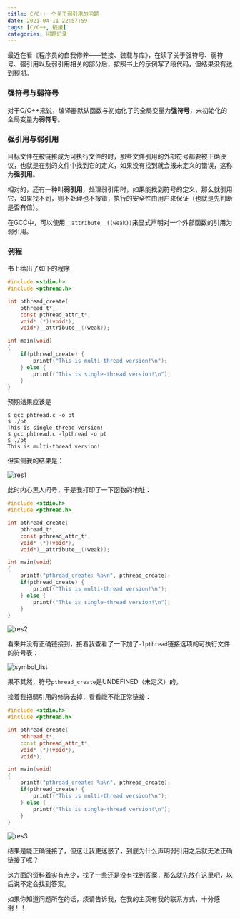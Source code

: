 ```yaml
---
title: C/C++一个关于弱引用的问题
date: 2021-04-11 22:57:59
tags: [C/C++, 链接]
categories: 问题记录
---
```


最近在看《程序员的自我修养——链接、装载与库》，在读了关于强符号、弱符号、强引用以及弱引用相关的部分后，按照书上的示例写了段代码，但结果没有达到预期。

### 强符号与弱符号
对于C/C++来说，编译器默认函数与初始化了的全局变量为**强符号**，未初始化的全局变量为**弱符号**。

### 强引用与弱引用

目标文件在被链接成为可执行文件的时，那些文件引用的外部符号都要被正确决议，也就是在别的文件中找到它的定义，如果没有找到就会报未定义的错误，这称为**强引用**。

相对的，还有一种叫**弱引用**，处理弱引用时，如果能找到符号的定义，那么就引用它，如果找不到，则不处理也不报错，执行的安全性由用户来保证（也就是先判断是否有值）。

在GCC中，可以使用`__attribute__((weak))`来显式声明对一个外部函数的引用为弱引用。

### 例程

书上给出了如下的程序

```c
#include <stdio.h>
#include <pthread.h>

int pthread_create(
    pthread_t*, 
    const pthread_attr_t*, 
    void* (*)(void*), 
    void*)__attribute__((weak));

int main(void)
{
    if(pthread_create) {
        printf("This is multi-thread version!\n"); 
    } else {
        printf("This is single-thread version!\n"); 
    }
}
```

预期结果应该是

```
$ gcc phtread.c -o pt
$ ./pt
This is single-thread version!
$ gcc phtread.c -lpthread -o pt
$ ./pt
This is multi-thread version!
```

但实测我的结果是：

![res1](res1.png)

此时内心黑人问号，于是我打印了一下函数的地址：
```c
#include <stdio.h>
#include <pthread.h>

int pthread_create(
    pthread_t*, 
    const pthread_attr_t*, 
    void* (*)(void*), 
    void*)__attribute__((weak));

int main(void)
{
    printf("pthread_create: %p\n", pthread_create);
    if(pthread_create) {
        printf("This is multi-thread version!\n"); 
    } else {
        printf("This is single-thread version!\n"); 
    }
}
```

![res2](res2.png)

看来并没有正确链接到，接着我查看了一下加了`-lpthread`链接选项的可执行文件的符号表：

![symbol_list](symbol_list.png)

果不其然，符号`pthread_create`是UNDEFINED（未定义）的。

接着我把弱引用的修饰去掉，看看能不能正常链接：

```c++
#include <stdio.h>
#include <pthread.h>

int pthread_create(
    pthread_t*, 
    const pthread_attr_t*, 
    void* (*)(void*), 
    void*);

int main(void)
{
    printf("pthread_create: %p\n", pthread_create);
    if(pthread_create) {
        printf("This is multi-thread version!\n"); 
    } else {
        printf("This is single-thread version!\n"); 
    }
}
```

![res3](res3.png)

结果是能正确链接了，但这让我更迷惑了，到底为什么声明弱引用之后就无法正确链接了呢？

这方面的资料着实有点少，找了一些还是没有找到答案，那么就先放在这里吧，以后说不定会找到答案。

如果你知道问题所在的话，烦请告诉我，在我的主页有我的联系方式，十分感谢！！